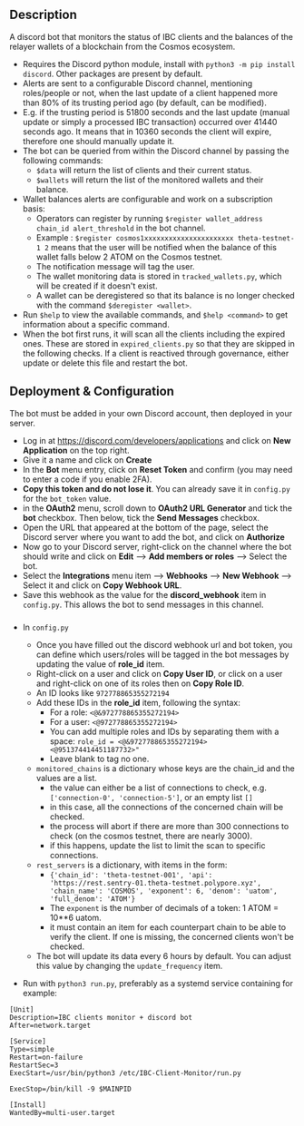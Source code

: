 ## Description
A discord bot that monitors the status of IBC clients and the balances of the relayer wallets of a blockchain from the Cosmos ecosystem.

- Requires the Discord python module, install with `python3 -m pip install discord`. Other packages are present by default.
- Alerts are sent to a configurable Discord channel, mentioning roles/people or not, when the last update of a client happened more than 80% of its trusting period ago (by default, can be modified).
- E.g. if the trusting period is 51800 seconds and the last update (manual update or simply a processed IBC transaction) occurred over 41440 seconds ago. It means that in 10360 seconds the client will expire, therefore one should manually update it.
- The bot can be queried from within the Discord channel by passing the following commands:
  - `$data` will return the list of clients and their current status.
  - `$wallets` will return the list of the monitored wallets and their balance.
- Wallet balances alerts are configurable and work on a subscription basis:
  - Operators can register by running `$register wallet_address chain_id alert_threshold` in the bot channel. 
  - Example : `$register cosmos1xxxxxxxxxxxxxxxxxxxxxx theta-testnet-1 2` means that the user will be notified when the balance of this wallet falls below 2 ATOM on the Cosmos testnet.
  - The notification message will tag the user.
  - The wallet monitoring data is stored in `tracked_wallets.py`, which will be created if it doesn't exist.
  - A wallet can be deregistered so that its balance is no longer checked with the command `$deregister <wallet>`.
- Run `$help` to view the available commands, and `$help <command>` to get information about a specific command.
- When the bot first runs, it will scan all the clients including the expired ones. These are stored in `expired_clients.py` so that they are skipped in the following checks. If a client is reactived through governance, either update or delete this file and restart the bot.

## Deployment & Configuration
The bot must be added in your own Discord account, then deployed in your server. 
- Log in at https://discord.com/developers/applications and click on **New Application** on the top right.
- Give it a name and click on **Create**
- In the **Bot** menu entry, click on **Reset Token** and confirm (you may need to enter a code if you enable 2FA).
- **Copy this token and do not lose it**. You can already save it in `config.py` for the `bot_token` value.
- in the **OAuth2** menu, scroll down to **OAuth2 URL Generator** and tick the **bot** checkbox. Then below, tick the **Send Messages** checkbox.
- Open the URL that appeared at the bottom of the page, select the Discord server where you want to add the bot, and click on **Authorize**
- Now go to your Discord server, right-click on the channel where the bot should write and click on **Edit** --> **Add members or roles** --> Select the bot.
- Select the **Integrations** menu item --> **Webhooks** --> **New Webhook** --> Select it and click on **Copy Webhook URL**.
- Save this webhook as the value for the **discord_webhook** item in `config.py`. This allows the bot to send messages in this channel.
###
- In `config.py` 
  - Once you have filled out the discord webhook url and bot token, you can define which users/roles will be tagged in the bot messages by updating the value of **role_id** item.
  - Right-click on a user and click on **Copy User ID**, or click on a user and right-click on one of its roles then on **Copy Role ID**.
  - An ID looks like `972778865355272194`
  - Add these IDs in the **role_id** item, following the syntax:
    - For a role: `<@&972778865355272194>`
    - For a user: `<@972778865355272194>`
    - You can add multiple roles and IDs by separating them with a space: `role_id = <@&972778865355272194> <@951374414451187732>"`
    - Leave blank to tag no one.
  - `monitored_chains` is a dictionary whose keys are the chain_id and the values are a list.
    - the value can either be a list of connections to check, e.g. `['connection-0', 'connection-5']`, or an empty list `[]`
    - in this case, all the connections of the concerned chain will be checked.
    - the process will abort if there are more than 300 connections to check (on the cosmos testnet, there are nearly 3000).
    - if this happens, update the list to limit the scan to specific connections.
  - `rest_servers` is a dictionary, with items in the form:
    - `{'chain_id': 'theta-testnet-001', 'api': 'https://rest.sentry-01.theta-testnet.polypore.xyz', 'chain_name': 'COSMOS', 'exponent': 6, 'denom': 'uatom', 'full_denom': 'ATOM'}`
    - The `exponent` is the number of decimals of a token: 1 ATOM = 10**6 uatom.
    - it must contain an item for each counterpart chain to be able to verify the client. If one is missing, the concerned clients won't be checked.
  - The bot will update its data every 6 hours by default. You can adjust this value by changing the `update_frequency` item.

- Run with `python3 run.py`, preferably as a systemd service containing for example:
```
[Unit]
Description=IBC clients monitor + discord bot
After=network.target

[Service]
Type=simple
Restart=on-failure
RestartSec=3
ExecStart=/usr/bin/python3 /etc/IBC-Client-Monitor/run.py

ExecStop=/bin/kill -9 $MAINPID

[Install]
WantedBy=multi-user.target
```